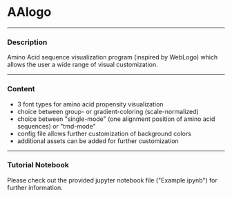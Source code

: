# AAlogo

---

### Description

Amino Acid sequence visualization program (inspired by WebLogo) which
allows the user a wide range of visual customization.

---

### Content
- 3 font types for amino acid propensity visualization
- choice between group- or gradient-coloring (scale-normalized)
- choice between "single-mode" (one alignment position of amino acid sequences) or "tmd-mode"
- config file allows further customization of background colors
- additional assets can be added for further customization 

---

### Tutorial Notebook

Please check out the provided jupyter notebook file ("Example.ipynb") for further information.
